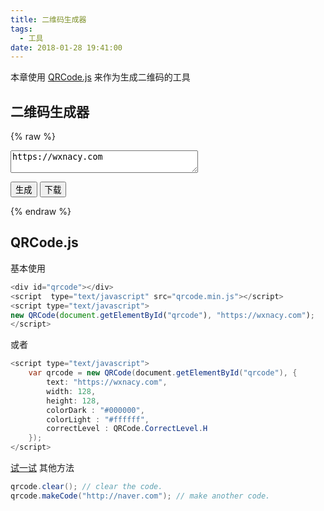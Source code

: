 ```yaml
---
title: 二维码生成器
tags:
  - 工具
date: 2018-01-28 19:41:00
---
```


本章使用 [QRCode.js](https://github.com/davidshimjs/qrcodejs) 来作为生成二维码的工具
<!-- more -->
## 二维码生成器

{% raw %}
<textarea id="plain" style="width: 300px">
https://wxnacy.com
</textarea><br/>
<button onClick="markQRCode()">生成</button>
<button onClick="download()">下载</button>
<div id="qrcode"></div>
<script  type="text/javascript" src="/js/qrcode.min.js"></script>

<script type="text/javascript">
var qrcode = new QRCode(document.getElementById("qrcode"), {
        text: "https://wxnacy.com",
        width: 256,
        height: 256,
        colorDark : "#000000",
        colorLight : "#ffffff",
        correctLevel : QRCode.CorrectLevel.H
    });
function markQRCode() {
    var plain = document.getElementById("plain").value
    qrcode.makeCode(plain);
}
function download() {
    var can =  document.getElementById("qrcode").getElementsByTagName('img')[0];
    console.log(can, can.src)
    var url = can.src.replace(/^data:image\/[^;]+/, 'data:image/octet-stream');
window.open(url);
    window.navigator.msSaveBlob(can.msToBlob(),'image.jpg');
}

</script>
{% endraw %}
## QRCode.js
基本使用
```javascript
<div id="qrcode"></div>
<script  type="text/javascript" src="qrcode.min.js"></script>
<script type="text/javascript">
new QRCode(document.getElementById("qrcode"), "https://wxnacy.com");
</script>
```
或者
```java
<script type="text/javascript">
    var qrcode = new QRCode(document.getElementById("qrcode"), {
        text: "https://wxnacy.com",
        width: 128,
        height: 128,
        colorDark : "#000000",
        colorLight : "#ffffff",
        correctLevel : QRCode.CorrectLevel.H
    });
</script>
```
[试一试](/run.html?id=68719480053)
其他方法
```java
qrcode.clear(); // clear the code.
qrcode.makeCode("http://naver.com"); // make another code.
```
